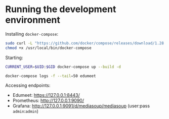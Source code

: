 # Running the development environment

Installing `docker-compose`:
```sh
sudo curl -L "https://github.com/docker/compose/releases/download/1.28.4/docker-compose-$(uname -s)-$(uname -m)" -o /usr/local/bin/docker-compose
chmod +x /usr/local/bin/docker-compose
```

Starting:

```sh
CURRENT_USER=$UID:$GID docker-compose up --build -d

docker-compose logs -f --tail=50 edumeet
```

Accessing endpoints:

- Edumeet: https://127.0.0.1:8443/
- Prometheus: http://127.0.0.1:9090/
- Grafana: http://127.0.0.1:9091/d/mediasoup/mediasoup (user:pass `admin`:`admin`)
